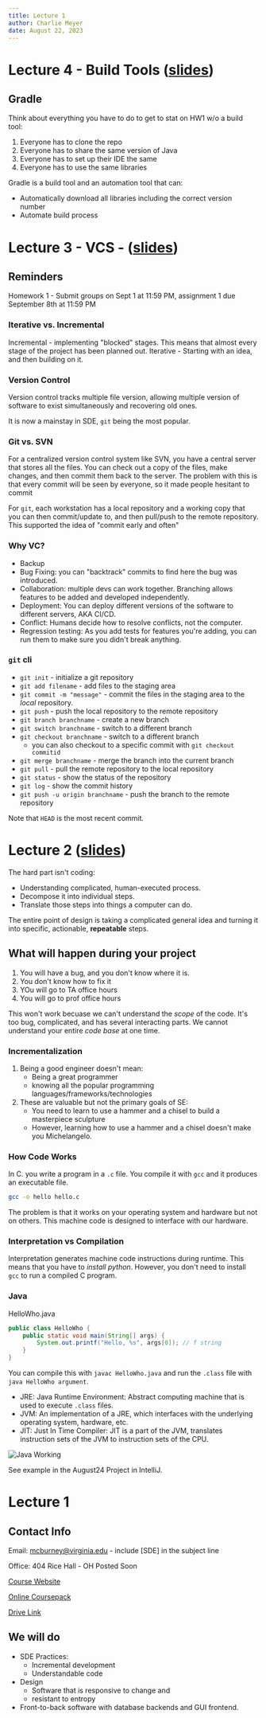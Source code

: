 ```yaml
---
title: Lecture 1 
author: Charlie Meyer
date: August 22, 2023
---
```


# Lecture 4 - Build Tools ([slides](https://drive.google.com/file/d/1BDfFJ6DUbSitbJ-ttXCW3foW5hpuN0NK/view?usp=drive_link))

## Gradle

Think about everything you have to do to get to stat on HW1 w/o a build tool:
1. Everyone has to clone the repo
1. Everyone has to share the same version of Java
1. Everyone has to set up their IDE the same
1. Everyone has to use the same libraries

Gradle is a build tool and an automation tool that can:
* Automatically download all libraries including the correct version number
* Automate build process



# Lecture 3 - VCS - ([slides](slides/03%20Version%20Control%20+%20Git.pdf))

## Reminders

Homework 1 - Submit groups on Sept 1 at 11:59 PM, assignment 1 due September 8th at 11:59 PM

### Iterative vs. Incremental

Incremental - implementing "blocked" stages. This means that almost every stage of the project has been planned out. 
Iterative - Starting with an idea, and then building on it.

### Version Control

Version control tracks multiple file version, allowing multiple version of software to exist simultaneously and recovering old ones. 

It is now a mainstay in SDE, `git` being the most popular. 

### Git vs. SVN

For a centralized version control system like SVN, you have a central server that stores all the files. You can check out a copy of the files, make changes, and then commit them back to the server. The problem with this is that every commit will be seen by everyone, so it made people hesitant to commit

For `git`, each workstation has a local repository and a working copy that you can then commit/update to, and then pull/push to the remote repository. This supported the idea of "commit early and often" 

### Why VC? 

- Backup
- Bug Fixing: you can "backtrack" commits to find here the bug was introduced. 
- Collaboration: multiple devs can work together. Branching allows features to be added and developed independently. 
- Deployment: You can deploy different versions of the software to different servers, AKA CI/CD.
- Conflict: Humans decide how to resolve conflicts, not the computer.
- Regression testing: As you add tests for features you're adding, you can run them to make sure you didn't break anything.

### `git` cli

- `git init` - initialize a git repository
- `git add filename` - add files to the staging area
- `git commit -m "message"` - commit the files in the staging area to the _local_ repository. 
- `git push` - push the local repository to the remote repository
- `git branch branchname` - create a new branch
- `git switch branchname` - switch to a different branch
- `git checkout branchname` - switch to a different branch
    * you can also checkout to a specific commit with `git checkout commitid`
- `git merge branchname` - merge the branch into the current branch
- `git pull` - pull the remote repository to the local repository
- `git status` - show the status of the repository
- `git log` - show the commit history
- `git push -u origin branchname` - push the branch to the remote repository

Note that `HEAD` is the most recent commit. 



# Lecture 2 ([slides](slides/02%20Java%20Introduction%20Command%20Lines.pdf))

The hard part isn't coding:

- Understanding complicated, human-executed process. 
- Decompose it into individual steps. 
- Translate those steps into things a computer can do.

The entire point of design is taking a complicated general idea and turning it into specific, actionable, **repeatable** steps. 

## What will happen during your project

1. You will have a bug, and you don't know where it is.
1. You don't know how to fix it
1. YOu will go to TA office hours
1. You will go to prof office hours

This won't work becuase we can't understand the _scope_ of the code. It's too bug, complicated, and has several interacting parts. We cannot understand your entire _code base_ at one time. 

### Incrementalization

1. Being a good engineer doesn't mean:
    - Being a great programmer
    - knowing all the popular programming languages/frameworks/technologies
1. These are valuable but not the primary goals of SE:
    - You need to learn to use a hammer and a chisel to build a masterpiece sculpture
    - However, learning how to use a hammer and a chisel doesn't make you Michelangelo. 

### How Code Works

In C. you write a program in a `.c` file. You compile it with `gcc` and it produces an executable file. 

```bash
gcc -o hello hello.c
```

The problem is that it works on your operating system and hardware but not on others. This machine code is designed to interface with our hardware. 

### Interpretation vs Compilation

Interpretation generates machine code instructions during runtime. This means that you have to _install python_. However, you don't need to install `gcc` to run a compiled C program. 

### Java 


HelloWho.java

```java
public class HelloWho {
    public static void main(String[] args) {
        System.out.printf("Hello, %s", args[0]); // f string 
    }
}
```

You can compile this with `javac HelloWho.java` and run the `.class` file with `java HelloWho argument`.

- JRE: Java Runtime Environment: Abstract computing machine that is used to execute `.class` files.
- JVM: An implementation of a JRE, which interfaces with the underlying operating system, hardware, etc. 
- JIT: Just In Time Compiler: JIT is a part of the JVM, translates instruction sets of the JVM to instruction sets of the CPU. 

![Java Working](images/how-java-works.png)

See example in the August24 Project in IntelliJ. 




# Lecture 1

## Contact Info

Email: mcburney@virginia.edu - include [SDE] in the subject line

Office: 404 Rice Hall - OH Posted Soon

[Course Website](http://cs3140.com)

[Online Coursepack](http://sde-course.com/)

[Drive Link](https://drive.google.com/drive/folders/1rbif6FPelWVSoHCNLPmysHPuhl5iNlhs?usp=sharing)

## We will do

- SDE Practices:
    - Incremental development
    - Understandable code
- Design
    - Software that is responsive to change and 
    - resistant to entropy
- Front-to-back software with database backends and GUI frontend.





